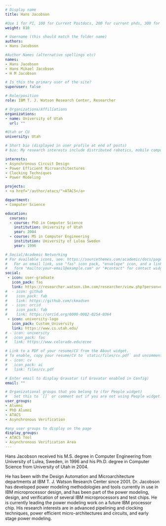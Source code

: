 ```yaml
---
# Display name
title: Hans Jacobson

#Use 1 for PI, 100 for Current Postdocs, 200 for current phds, 300 for current masters, 400 for current undergrads, 800 for alum postdocs, 810 for alum phds, 820 for alum masters, and 830 for alum undergrads, 900 for tools, 1000 for projects
weight: 810

# Username (this should match the folder name)
authors:
- Hans Jacobson

#Author Names (alternative spellings etc)
names:
- Hans Jacobson
- Hans Mikael Jacobson
- H M Jacobson

# Is this the primary user of the site?
superuser: false

# Role/position
role: IBM T. J. Watson Research Center, Researcher

# Organizations/Affiliations
organizations:
- name: University of Utah
  url: ""

#Utah or CU
university: Utah

# Short bio (displayed in user profile at end of posts)
# bio: My research interests include distributed robotics, mobile computing and programmable matter.

interests:
- Asynchronous Circuit Design
- Power Efficient Microarchitectures
- Clocking Techniques
- Power Modeling

projects:
- <a href="/author/atacs/">ATACS</a>

department:
- Computer Science

education:
  courses:
  - course: PhD in Computer Science
    institution: University of Utah
    year: 2004
  - course: MS in Computer Engineering
    institution: University of Lulea Sweden
    year: 1996

# Social/Academic Networking
# For available icons, see: https://sourcethemes.com/academic/docs/page-builder/#icons
#   For an email link, use "fas" icon pack, "envelope" icon, and a link in the
#   form "mailto:your-email@example.com" or "#contact" for contact widget.
social:
 - icon: user-graduate
   icon_pack: fas
   link: https://researcher.watson.ibm.com/researcher/view.php?person=us-hansj
#  - icon: github
#    icon_pack: fab
#    link: https://github.com/ckmadsen
#  - icon: orcid
#    icon_pack: fab
#    link: https://orcid.org/0000-0002-0254-0364
 - icon: university-logo
   icon_pack: Custom_University
   link: https://www.cs.utah.edu/
# - icon: university
#   icon_pack: fas
#   link: https://www.colorado.edu/ecee

# Link to a PDF of your resume/CV from the About widget.
# To enable, copy your resume/CV to `static/files/cv.pdf` and uncomment the lines below.
# - icon: cv
#   icon_pack: ai
#   link: files/cv.pdf

# Enter email to display Gravatar (if Gravatar enabled in Config)
email: ""

# Organizational groups that you belong to (for People widget)
#   Set this to `[]` or comment out if you are not using People widget.
user_groups:
- Alumni
- PhD Alumni
- ATACS
- Asynchronous Verification

#any user groups to display on the page
display_groups:
- ATACS Tool
- Asynchronous Verification Area
---
```


Hans Jacobson received his M.S. degree in Computer Engineering from University of Lulea, Sweden, in 1996 and his Ph.D. degree in Computer Science from University of Utah in 2004. 

He has been with the Design Automation and Microarchitecture departments at IBM T. J. Watson Research Center since 2001. Dr. Jacobson has developed power modeling methodologies and tools currently in use in IBM microprocessor design, and has been part of the power modeling, design, and verification of several IBM microprocessors and test chips. He is currently leading the power modeling work on a future IBM processor chip. His research interests are in advanced pipelining and clocking techniques, power efficient micro-architectures and circuits, and early stage power modeling.